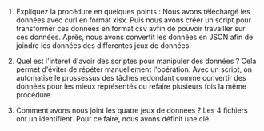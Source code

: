 1. Expliquez la procédure en quelques points :
Nous avons téléchargé les données avec curl en format xlsx. Puis nous avons créer un script pour transformer ces données en format csv avfin de pouvoir travailler sur ces données. Après, nous avons convertit les données en JSON afin de joindre les données des differentes jeux de données. 

2. Quel est l'interet d'avoir des scriptes pour manipuler des données ?
Cela permet d'éviter de répéter manuellement l'opération. Avec un script, on automatise le prossessus des tâches redondant comme convertir des données pour les mieux représentés ou refaire plusieurs fois la même procédure.  

3. Comment avons nous joint les quatre jeux de données ?
Les 4 fichiers ont un identifient. Pour ce faire, nous avons définit une clé. 